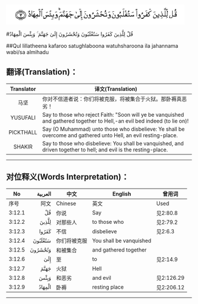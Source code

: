 ![003:012](images/003_012.gif)

#قُلْ لِلَّذِينَ كَفَرُوا سَتُغْلَبُونَ وَتُحْشَرُونَ إِلَىٰ جَهَنَّمَ ۚ وَبِئْسَ الْمِهَادُ 

##Qul lillatheena kafaroo satughlaboona watuhsharoona ila jahannama wabi/sa almihadu 

## 翻译(Translation)：

| Translator | 译文(Translation)                                            |
| :--------: | ------------------------------------------------------------ |
|    马坚    | 你对不信道者说：你们将被克服，将被集合于火狱。那卧褥真恶劣！ |
|  YUSUFALI  | Say to those who reject Faith: "Soon will ye be vanquished and gathered together to Hell,-an evil bed indeed (to lie on)! |
| PICKTHALL  | Say (O Muhammad) unto those who disbelieve: Ye shall be overcome and gathered unto Hell, an evil resting-place. |
|   SHAKIR   | Say to those who disbelieve: You shall be vanquished, and driven together to hell; and evil is the resting-place. |

---

## 对位释义(Words Interpretation)：

| No   | العربية | 中文    | English | 曾用词 |
| ---- | ------: | ------- | ------- | ------ |
| 序号 |    阿文 | Chinese | 英文    | Used   |
| 3:12.1 | قُلْ      | 你说         | Say                     | 见2:80.8   |
| 3:12.2 | لِلَّذِينَ   | 对那些人     | to those who            | 见2:79.2   |
| 3:12.3 | كَفَرُوا   | 不信         | disbelieve              | 见2:6.3    |
| 3:12.4 | سَتُغْلَبُونَ | 你们将被克服 | You shall be vanquished |            |
| 3:12.5 | وَتُحْشَرُونَ | 和被集合     | and gathered together   |            |
| 3:12.6 | إِلَىٰ     | 至           | to                      | 见2:14.9   |
| 3:12.7 | جَهَنَّمَ    | 火狱         | Hell                    |            |
| 3:12.8 | وَبِئْسَ    | 和恶劣       | and evil                | 见2:126.29 |
| 3:12.9 | الْمِهَادُ  | 卧褥     | resting place           | 见2:206.12 |

---
